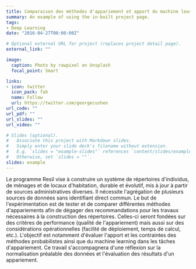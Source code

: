 ```yaml
---
title: Comparaison des méthodes d'appariement et apport du machine learning
summary: An example of using the in-built project page.
tags:
- Deep Learning
date: "2016-04-27T00:00:00Z"

# Optional external URL for project (replaces project detail page).
external_link: ""

image:
  caption: Photo by rawpixel on Unsplash
  focal_point: Smart

links:
- icon: twitter
  icon_pack: fab
  name: Follow
  url: https://twitter.com/georgecushen
url_code: ""
url_pdf: ""
url_slides: ""
url_video: ""

# Slides (optional).
#   Associate this project with Markdown slides.
#   Simply enter your slide deck's filename without extension.
#   E.g. `slides = "example-slides"` references `content/slides/example-slides.md`.
#   Otherwise, set `slides = ""`.
slides: example
---
```

Le programme Resil vise à construire un système de répertoires d'individus, de ménages et de locaux d'habitation, durable et évolutif, mis à jour à partir de sources administratives diverses. Il nécessite l'agrégation de plusieurs sources de données sans identifiant direct commun. Le but de l'expérimentation est de tester et de comparer différentes méthodes d'appariements afin de dégager des recommandations pour les travaux nécessaires à la construction des répertoires. Celles-ci seront fondées sur des critères de performance (qualité de l'appariement) mais aussi sur des considérations opérationnelles (facilité de déploiement, temps de calcul, etc.). L'objectif est notamment d'évaluer l'apport et les contraintes des méthodes probabilistes ainsi que du machine learning dans les tâches d'appariement. Ce travail s'accompagnera d'une réflexion sur la normalisation préalable des données et l'évaluation des résultats d'un appariement.
